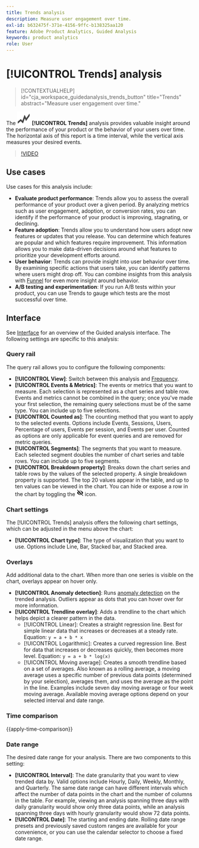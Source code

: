 ```yaml
---
title: Trends analysis
description: Measure user engagement over time.
exl-id: b632475f-371e-4156-9ffc-b138325aa120
feature: Adobe Product Analytics, Guided Analysis
keywords: product analytics
role: User
---
```

# [!UICONTROL Trends] analysis

<!-- markdownlint-disable MD034 -->

>[!CONTEXTUALHELP]
>id="cja_workspace_guidedanalysis_trends_button"
>title="Trends"
>abstract="Measure user engagement over time."

<!-- markdownlint-enable MD034 -->

The ![GraphTrend](/help/assets/icons/GraphTrend.svg) **[!UICONTROL Trends]** analysis provides valuable insight around the performance of your product or the behavior of your users over time. The horizontal axis of this report is a time interval, while the vertical axis measures your desired events.

>[!VIDEO](https://video.tv.adobe.com/v/3421666/?learn=on)

## Use cases

Use cases for this analysis include:

* **Evaluate product performance**: Trends allow you to assess the overall performance of your product over a given period. By analyzing metrics such as user engagement, adoption, or conversion rates, you can identify if the performance of your product is improving, stagnating, or declining.
* **Feature adoption**: Trends allow you to understand how users adopt new features or updates that you release. You can determine which features are popular and which features require improvement. This information allows you to make data-driven decisions around what features to prioritize your development efforts around.
* **User behavior**: Trends can provide insight into user behavior over time. By examining specific actions that users take, you can identify patterns where users might drop off. You can combine insights from this analysis with [Funnel](funnel.md) for even more insight around behavior.
* **A/B testing and experimentation**: If you run A/B tests within your product, you can use Trends to gauge which tests are the most successful over time.

## Interface

See [Interface](../overview.md#interface) for an overview of the Guided analysis interface. The following settings are specific to this analysis:

### Query rail

The query rail allows you to configure the following components:

* **[!UICONTROL View]**: Switch between this analysis and [Frequency](frequency.md).
* **[!UICONTROL Events & Metrics]**: The events or metrics that you want to measure. Each selection is represented as a chart series and table row. Events and metrics cannot be combined in the query; once you've made your first selection, the remaining query selections must be of the same type. You can include up to five selections.
* **[!UICONTROL Counted as]**: The counting method that you want to apply to the selected events. Options include Events, Sessions, Users, Percentage of users, Events per session, and Events per user. Counted as options are only applicable for event queries and are removed for metric queries.
* **[!UICONTROL Segments]**: The segments that you want to measure. Each selected segment doubles the number of chart series and table rows. You can include up to five segments.
* **[!UICONTROL Breakdown property]**: Breaks down the chart series and table rows by the values of the selected property. A single breakdown property is supported. The top 20 values appear in the table, and up to ten values can be viewed in the chart. You can hide or expose a row in the chart by toggling the ![Show hide icon](../assets/hide-in-chart.png) icon.  

### Chart settings

The [!UICONTROL Trends] analysis offers the following chart settings, which can be adjusted in the menu above the chart:

* **[!UICONTROL Chart type]**: The type of visualization that you want to use. Options include Line, Bar, Stacked bar, and Stacked area.

### Overlays

Add additional data to the chart. When more than one series is visible on the chart, overlays appear on hover only. 

* **[!UICONTROL Anomaly detection]**: Runs [anomaly detection](/help/analysis-workspace/c-anomaly-detection/anomaly-detection.md) on the trended analysis. Outliers appear as dots that you can hover over for more information.
* **[!UICONTROL Trendline overlay]**: Adds a trendline to the chart which helps depict a clearer pattern in the data.
  * [!UICONTROL Linear]: Creates a straight regression line. Best for simple linear data that increases or decreases at a steady rate. Equation: `y = a + b * x`
  * [!UICONTROL Logarithmic]: Creates a curved regression line. Best for data that increases or decreases quickly, then becomes more level. Equation: `y = a + b * log(x)`
  * [!UICONTROL Moving average]: Creates a smooth trendline based on a set of averages. Also known as a rolling average, a moving average uses a specific number of previous data points (determined by your selection), averages them, and uses the average as the point in the line. Examples include seven day moving average or four week moving average. Available moving average options depend on your selected interval and date range.

### Time comparison

{{apply-time-comparison}}


### Date range

The desired date range for your analysis. There are two components to this setting:

* **[!UICONTROL Interval]**: The date granularity that you want to view trended data by. Valid options include Hourly, Daily, Weekly, Monthly, and Quarterly. The same date range can have different intervals which affect the number of data points in the chart and the number of columns in the table. For example, viewing an analysis spanning three days with daily granularity would show only three data points, while an analysis spanning three days with hourly granularity would show 72 data points.
* **[!UICONTROL Date]**: The starting and ending date. Rolling date range presets and previously saved custom ranges are available for your convenience, or you can use the calendar selector to choose a fixed date range.


<!--

## Example

See below for an example of the analysis.

![Trends compare](../assets/trends-compare.png)

-->